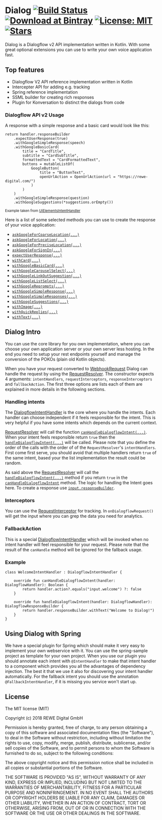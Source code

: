 # Dialog [![Build Status][travis-image]][travis-url] [![Download at Bintray][bintray-image]][bintray-url] [![License: MIT][mit-image]][mit-url] [![Stars][star-img]][star-url]

Dialog is a Dialogflow v2 API implementation written in Kotlin. With some great optional extensions you can use to
write your own voice application fast.

## Top features

- Dialogflow V2 API reference implementation written in Kotlin
- Intercepter API for adding e.g. tracking
- Spring reference implementation
- SSML builder for creating rich responses
- Plugin for Konversation to distinct the dialogs from code

### Dialogflow API v2 Usage

A response with a simple response and a basic card would look like this:

    return handler.responseBuilder
        .expectUserResponse(true)
        .withGoogleSimpleResponse(speech)
        .withGoogleBasicCard(
            title = "CardTitle",
            subtitle = "CardSubTitle",
            formattedText = "CardFormattedText",
            buttons = mutableListOf(
                GoogleButton(
                    title = "ButtonText",
                    openUrlAction = OpenUrlAction(url = "https://rewe-digital.com/")
                )
            )
        )
        .withGoogleSimpleResponse(question)
        .withGoogleSuggestions(*suggestions.orEmpty())

<sup>Example taken from [UiElementsIntentHandler](spring-sample/src/main/kotlin/org/rewedigital/dialog/springsample/intenthandler/UiElementsIntentHandler.kt#L40-L55)</sub>

Here is a list of some selected methods you can use to create the response of your voice application:
- [`askGoogleForCoarseLocation(...)`](docs/core/org.rewedigital.dialog.handler/-dialogflow-response-builder/ask-google-for-coarse-location.md)
- [`askGoogleForLocation(...)`](docs/core/org.rewedigital.dialog.handler/-dialogflow-response-builder/ask-google-for-location.md)
- [`askGoogleForPreciseLocation(...)`](docs/core/org.rewedigital.dialog.handler/-dialogflow-response-builder/ask-google-for-precise-location.md)
- [`askGoogleForSignIn(...)`](docs/core/org.rewedigital.dialog.handler/-dialogflow-response-builder/ask-google-for-sign-in.md)
- [`expectUserResponse(...)`](docs/core/org.rewedigital.dialog.handler/-dialogflow-response-builder/expect-user-response.md)
- [`withCard(...)`](docs/core/org.rewedigital.dialog.handler/-dialogflow-response-builder/with-card.md)
- [`withGoogleBasicCard(...)`](docs/core/org.rewedigital.dialog.handler/-dialogflow-response-builder/with-google-basic-card.md)
- [`withGoogleCarouselSelect(...)`](docs/core/org.rewedigital.dialog.handler/-dialogflow-response-builder/with-google-carousel-select.md)
- [`withGoogleLinkOutSuggestion(...)`](docs/core/org.rewedigital.dialog.handler/-dialogflow-response-builder/with-google-link-out-suggestion.md)
- [`withGoogleListSelect(...)`](docs/core/org.rewedigital.dialog.handler/-dialogflow-response-builder/with-google-list-select.md)
- [`withGoogleReprompts(...)`](docs/core/org.rewedigital.dialog.handler/-dialogflow-response-builder/with-google-reprompts.md)
- [`withGoogleSimpleResponse(...)`](docs/core/org.rewedigital.dialog.handler/-dialogflow-response-builder/with-google-simple-response.md)
- [`withGoogleSimpleResponses(...)`](docs/core/org.rewedigital.dialog.handler/-dialogflow-response-builder/with-google-simple-responses.md)
- [`withGoogleSuggestions(...)`](docs/core/org.rewedigital.dialog.handler/-dialogflow-response-builder/with-google-suggestions.md)
- [`withImage(...)`](docs/core/org.rewedigital.dialog.handler/-dialogflow-response-builder/with-image.md)
- [`withQuickReplies(...)`](docs/core/org.rewedigital.dialog.handler/-dialogflow-response-builder/with-quick-replies.md)
- [`withText(...)`](docs/core/org.rewedigital.dialog.handler/-dialogflow-response-builder/with-text.md)

## Dialog Intro

You can use the core library for you own implementation, where you can choose your own application server or your own
server less hosting. In the end you need to setup your rest endpoints yourself and manage the conversion of the POKOs
(plain old Kotlin objects).

When you have your request converted to [WebhookRequest] Dialog can handle the request by using the [RequestResolver].
The constructor expects 4 arguments: `intentHandlers`, `requestInterceptors`, `responseInterceptors` and
`fallbackAction`. The first three options are lists each of them are explained in more details in the following sections.

### Handling intents

The [DialogflowIntentHandler] is the core where you handle the intents. Each handler can choose independent if it feels
responsible for the intent. This is very helpful if you have some intents which depends on the current context.

[RequestResolver] will call the function [`canHandleDialogflowIntent(...)`][intent-methods]. When your intent feels
responsible return `true` then the [`handleDialogflowIntent(...)`][intent-methods] will be called. Please note that
you define the order of the calls with the order of of the `RequestResolver`'s `intentHandlers`. First come first serve,
you should avoid that multiple handlers return `true` of the same intent, based your the list implementation the result
could be random.

As said above the [RequestResolver] will call the [`handleDialogflowIntent(...)`][intent-methods] method if you return
`true` in the [`canHandleDialogflowIntent`][intent-methods] method. The logic for handling the Intent goes here. To
create a response use [`input.responseBuilder`][ResponseBuilder].

### Interceptors

You can use the [RequestInterceptor] for tracking. In `onDialogflowRequest()` will get the input where you can grep the
data you need for analytics.

### FallbackAction

This is a special [DialogflowIntentHandler] which will be invoked when no intent handler will feel responsible for your
request. Please note that the result of the `canHandle` method will be ignored for the fallback usage.

### Example

    class WelcomeIntentHandler : DialogflowIntentHandler {
    
        override fun canHandleDialogflowIntent(handler: DialogflowHandler): Boolean {
            return handler.action?.equals("input.welcome") ?: false
        }
    
        override fun handleDialogflowIntent(handler: DialogflowHandler): DialogflowResponseBuilder {
            return handler.responseBuilder.withText("Welcome to Dialog!")
        }
    }


## Using Dialog with Spring

We have a special plugin for Spring which should make it very easy to implement your own webservice with it. You can use
the spring-sample project as template for your own project. When you use our plugin you should annotate each intent with
`@IntentHandler` to make that intent handler to a component which provides you all the advantages of dependency
injection. The best it that we use it also for discovering your intent handler automatically. For the fallback intent
you should use the annotation `@FallbackIntentHandler`, if it is missing you service won't start up.

## License

The MIT license (MIT)

Copyright (c) 2018 REWE Digital GmbH

Permission is hereby granted, free of charge, to any person obtaining a copy of this software and associated
documentation files (the "Software"), to deal in the Software without restriction, including without limitation the
rights to use, copy, modify, merge, publish, distribute, sublicense, and/or sell copies of the Software, and to permit
persons to whom the Software is furnished to do so, subject to the following conditions:

The above copyright notice and this permission notice shall be included in all copies or substantial portions of the
Software.

THE SOFTWARE IS PROVIDED "AS IS", WITHOUT WARRANTY OF ANY KIND, EXPRESS OR IMPLIED, INCLUDING BUT NOT LIMITED TO THE
WARRANTIES OF MERCHANTABILITY, FITNESS FOR A PARTICULAR PURPOSE AND NONINFRINGEMENT. IN NO EVENT SHALL THE AUTHORS OR
COPYRIGHT HOLDERS BE LIABLE FOR ANY CLAIM, DAMAGES OR OTHER LIABILITY, WHETHER IN AN ACTION OF CONTRACT, TORT OR
OTHERWISE, ARISING FROM, OUT OF OR IN CONNECTION WITH THE SOFTWARE OR THE USE OR OTHER DEALINGS IN THE SOFTWARE.

[travis-image]: https://travis-ci.com/rewe-digital-incubator/dialog.svg?branch=master
[travis-url]: https://travis-ci.com/rewe-digital-incubator/dialog
[bintray-image]: https://api.bintray.com/packages/rewe-digital/dialog/core/images/download.svg
[bintray-url]: https://bintray.com/rewe-digital/dialog/core/_latestVersion
[mit-image]: https://img.shields.io/badge/License-MIT-yellow.svg
[mit-url]: https://opensource.org/licenses/MIT
[star-img]: https://img.shields.io/github/stars/rewe-digital-incubator/dialog.svg?style=social&label=Star&maxAge=3600
[star-url]: https://github.com/rewe-digital-incubator/dialog/stargazers
[WebhookRequest]: core/src/main/kotlin/org/rewedigital/dialog/model/dialogflow/WebhookRequest.kt
[RequestResolver]: docs/core/org.rewedigital.dialog.resolver/-request-resolver/index.md
[DialogflowIntentHandler]: docs/core/org.rewedigital.dialog.handler/-dialogflow-intent-handler/index.md
[intent-methods]: docs/core/org.rewedigital.dialog.handler/-dialogflow-intent-handler/index.md#Functions
[ResponseBuilder]: docs/core/org.rewedigital.dialog.handler/-dialogflow-response-builder/index.md
[RequestInterceptor]: docs/core/org.rewedigital.dialog.interceptors/-request-interceptor/index.md
